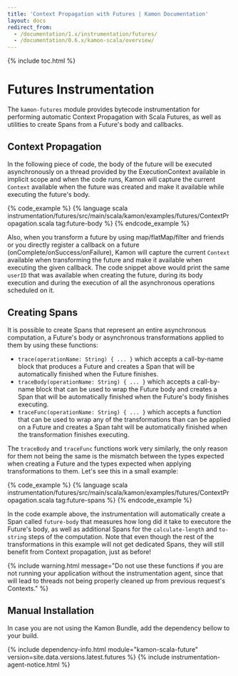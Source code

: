 ```yaml
---
title: 'Context Propagation with Futures | Kamon Documentation'
layout: docs
redirect_from:
  - /documentation/1.x/instrumentation/futures/
  - /documentation/0.6.x/kamon-scala/overview/
---
```


{% include toc.html %}

Futures Instrumentation
=======================

The `kamon-futures` module provides bytecode instrumentation for performing automatic Context Propagation with Scala
Futures, as well as utilities to create Spans from a Future's body and callbacks.


Context Propagation
-------------------

In the following piece of code, the body of the future will be executed asynchronously on a thread provided by the
ExecutionContext available in implicit scope and when the code runs, Kamon will capture the current `Context` available
when the future was created and make it available while executing the future's body.

{% code_example %}
{%   language scala instrumentation/futures/src/main/scala/kamon/examples/futures/ContextPropagation.scala tag:future-body %}
{% endcode_example %}

Also, when you transform a future by using map/flatMap/filter and friends or you directly register a callback on a
future (onComplete/onSuccess/onFailure), Kamon will capture the current `Context` available when transforming
the future and make it available when executing the given callback. The code snippet above would print the same
`userID` that was available when creating the future, during its body execution and during the execution of all
the asynchronous operations scheduled on it.


Creating Spans
--------------

It is possible to create Spans that represent an entire asynchronous computation, a Future's body or asynchronous
transformations applied to them by using these functions:

- `trace(operationName: String) { ... }` which accepts a call-by-name block that produces a Future and creates a Span
  that will be automatically finished when the Future finishes.
- `traceBody(operationName: String) { ... }` which accepts a call-by-name block that can be used to wrap the Future body
  and creates a Span that will be automatically finished when the Future's body finishes executing.
- `traceFunc(operationName: String) { ... }` which accepts a function that can be used to wrap any of the transformations
  than can be applied on a Future and creates a Span taht will be automatically finished when the transformation finishes
  executing.

The `traceBody` and `traceFunc` functions work very similarly, the only reason for them not being the same is the
mismatch between the types expected when creating a Future and the types expected when applying transformations to them.
Let's see this in a small example:

{% code_example %}
{%   language scala instrumentation/futures/src/main/scala/kamon/examples/futures/ContextPropagation.scala tag:future-spans %}
{% endcode_example %}

In the code example above, the instrumentation will automatically create a Span called `future-body` that measures how
long did it take to executore the Future's body, as well as additional Spans for the `calculate-length` and `to-string`
steps of the computation. Note that even though the rest of the transformations in this example will not get dedicated
Spans, they will still benefit from Context propagation, just as before!

{% include warning.html message="Do not use these functions if you are not running your application without the
instrumentation agent, since that will lead to threads not being properly cleaned up from previous request's Contexts." %}

Manual Installation
-------------------

In case you are not using the Kamon Bundle, add the dependency bellow to your build.

{% include dependency-info.html module="kamon-scala-future" version=site.data.versions.latest.futures %}
{% include instrumentation-agent-notice.html %}

[executors]: ../executors/